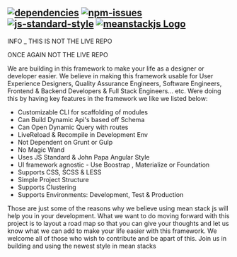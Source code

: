 [![dependencies](https://david-dm.org/greenpioneer/meanstackjs.svg)](https://david-dm.org/greenpioneer/meanstackjs)
[![npm-issues](https://img.shields.io/github/issues/GreenPioneer/meanstackjs.svg)](https://github.com/GreenPioneer/meanstackjs/issues)
[![js-standard-style](https://img.shields.io/badge/code%20style-standard-brightgreen.svg)](http://standardjs.com/)
[![meanstackjs Logo](http://meanstackjs.com/images/logo/header3x.png)](http://meanstackjs.com/)
-----------------

INFO _ THIS IS NOT THE LIVE REPO

ONCE AGAIN NOT THE LIVE REPO

We are building in this framework to make your life as a designer or developer easier. We believe in making this framework usable for User Experience Designers, Quality Assurance Engineers, Software Engineers, Frontend & Backend Developers & Full Stack Engineers... etc. Were doing this by having key features in the framework we like we listed below:

- Customizable CLI for scaffolding of modules
- Can Build Dynamic Api's based off Schema
- Can Open Dynamic Query with routes
- LiveReload & Recompile in Development Env
- Not Dependent on Grunt or Gulp 
- No Magic Wand
- Uses JS Standard & John Papa Angular Style
- UI framework agnostic - Use Boostrap , Materialize or Foundation
- Supports CSS, SCSS & LESS
- Simple Project Structure
- Supports Clustering
- Supports Environments: Development, Test & Production

Those are just some of the reasons why we believe using mean stack js will help you in your development. What we want to do moving forward with this project is to layout a road map so that you can give your thoughts and let us know what we can add to make your life easier with this framework. We welcome all of those who wish to contribute and be apart of this. Join us in building and using the newest style in mean stacks



